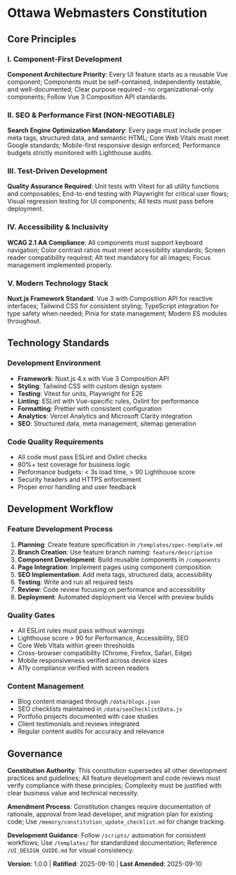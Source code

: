 # Ottawa Webmasters Constitution

<!-- Professional web development agency specializing in modern web solutions -->

## Core Principles

### I. Component-First Development

**Component Architecture Priority**: Every UI feature starts as a reusable Vue component; Components must be self-contained, independently testable, and well-documented; Clear purpose required - no organizational-only components; Follow Vue 3 Composition API standards.

### II. SEO & Performance First (NON-NEGOTIABLE)

**Search Engine Optimization Mandatory**: Every page must include proper meta tags, structured data, and semantic HTML; Core Web Vitals must meet Google standards; Mobile-first responsive design enforced; Performance budgets strictly monitored with Lighthouse audits.

### III. Test-Driven Development

**Quality Assurance Required**: Unit tests with Vitest for all utility functions and composables; End-to-end testing with Playwright for critical user flows; Visual regression testing for UI components; All tests must pass before deployment.

### IV. Accessibility & Inclusivity

**WCAG 2.1 AA Compliance**: All components must support keyboard navigation; Color contrast ratios must meet accessibility standards; Screen reader compatibility required; Alt text mandatory for all images; Focus management implemented properly.

### V. Modern Technology Stack

**Nuxt.js Framework Standard**: Vue 3 with Composition API for reactive interfaces; Tailwind CSS for consistent styling; TypeScript integration for type safety when needed; Pinia for state management; Modern ES modules throughout.

## Technology Standards

### Development Environment

- **Framework**: Nuxt.js 4.x with Vue 3 Composition API
- **Styling**: Tailwind CSS with custom design system
- **Testing**: Vitest for units, Playwright for E2E
- **Linting**: ESLint with Vue-specific rules, Oxlint for performance
- **Formatting**: Prettier with consistent configuration
- **Analytics**: Vercel Analytics and Microsoft Clarity integration
- **SEO**: Structured data, meta management, sitemap generation

### Code Quality Requirements

- All code must pass ESLint and Oxlint checks
- 80%+ test coverage for business logic
- Performance budgets: < 3s load time, > 90 Lighthouse score
- Security headers and HTTPS enforcement
- Proper error handling and user feedback

## Development Workflow

### Feature Development Process

1. **Planning**: Create feature specification in `/templates/spec-template.md`
2. **Branch Creation**: Use feature branch naming: `feature/description`
3. **Component Development**: Build reusable components in `/components`
4. **Page Integration**: Implement pages using component composition
5. **SEO Implementation**: Add meta tags, structured data, accessibility
6. **Testing**: Write and run all required tests
7. **Review**: Code review focusing on performance and accessibility
8. **Deployment**: Automated deployment via Vercel with preview builds

### Quality Gates

- All ESLint rules must pass without warnings
- Lighthouse score > 90 for Performance, Accessibility, SEO
- Core Web Vitals within green thresholds
- Cross-browser compatibility (Chrome, Firefox, Safari, Edge)
- Mobile responsiveness verified across device sizes
- A11y compliance verified with screen readers

### Content Management

- Blog content managed through `/data/blogs.json`
- SEO checklists maintained in `/data/seoChecklistData.js`
- Portfolio projects documented with case studies
- Client testimonials and reviews integrated
- Regular content audits for accuracy and relevance

## Governance

**Constitution Authority**: This constitution supersedes all other development practices and guidelines; All feature development and code reviews must verify compliance with these principles; Complexity must be justified with clear business value and technical necessity.

**Amendment Process**: Constitution changes require documentation of rationale, approval from lead developer, and migration plan for existing code; Use `/memory/constitution_update_checklist.md` for change tracking.

**Development Guidance**: Follow `/scripts/` automation for consistent workflows; Use `/templates/` for standardized documentation; Reference `/UI_DESIGN_GUIDE.md` for visual consistency.

**Version**: 1.0.0 | **Ratified**: 2025-09-10 | **Last Amended**: 2025-09-10
